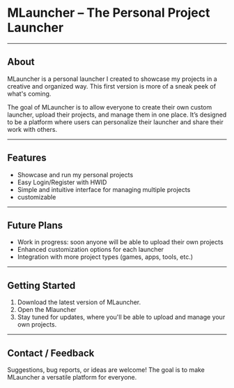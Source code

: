 # MLauncher – The Personal Project Launcher
---

## About
MLauncher is a personal launcher I created to showcase my projects in a creative and organized way. This first version is more of a sneak peek of what's coming.

The goal of MLauncher is to allow everyone to create their own custom launcher, upload their projects, and manage them in one place. It’s designed to be a platform where users can personalize their launcher and share their work with others.

---

## Features
- Showcase and run my personal projects
- Easy Login/Register with HWID
- Simple and intuitive interface for managing multiple projects
- customizable

---

## Future Plans
- Work in progress: soon anyone will be able to upload their own projects
- Enhanced customization options for each launcher
- Integration with more project types (games, apps, tools, etc.)

---

## Getting Started
1. Download the latest version of MLauncher.
2. Open the Mlauncher
3. Stay tuned for updates, where you'll be able to upload and manage your own projects.

---

## Contact / Feedback
Suggestions, bug reports, or ideas are welcome! The goal is to make MLauncher a versatile platform for everyone.
